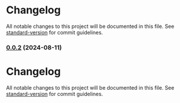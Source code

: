 # Changelog

All notable changes to this project will be documented in this file. See [standard-version](https://github.com/conventional-changelog/standard-version) for commit guidelines.

### [0.0.2](https://github.com/SebastianLl28/express-template/compare/v0.0.1...v0.0.2) (2024-08-11)

# Changelog

All notable changes to this project will be documented in this file. See [standard-version](https://github.com/conventional-changelog/standard-version) for commit guidelines.
